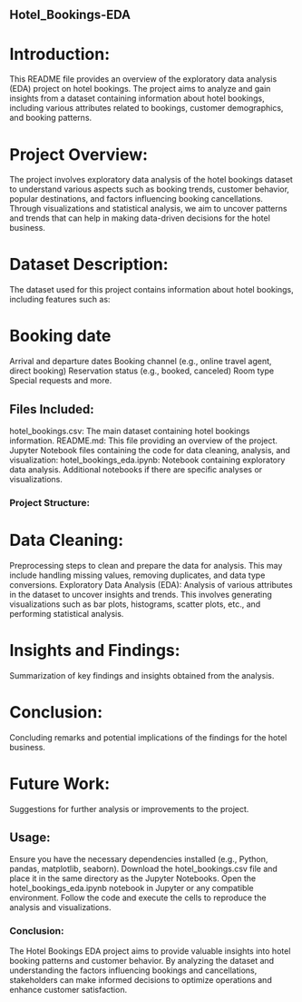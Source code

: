 ## Hotel_Bookings-EDA
# Introduction:
This README file provides an overview of the exploratory data analysis (EDA) project on hotel bookings. The project aims to analyze and gain insights from a dataset containing information about hotel bookings, including various attributes related to bookings, customer demographics, and booking patterns.

# Project Overview:
The project involves exploratory data analysis of the hotel bookings dataset to understand various aspects such as booking trends, customer behavior, popular destinations, and factors influencing booking cancellations. Through visualizations and statistical analysis, we aim to uncover patterns and trends that can help in making data-driven decisions for the hotel business.

# Dataset Description:
The dataset used for this project contains information about hotel bookings, including features such as:

# Booking date
Arrival and departure dates
Booking channel (e.g., online travel agent, direct booking)
Reservation status (e.g., booked, canceled)
Room type
Special requests
and more.
## Files Included:

hotel_bookings.csv: The main dataset containing hotel bookings information.
README.md: This file providing an overview of the project.
Jupyter Notebook files containing the code for data cleaning, analysis, and visualization:
hotel_bookings_eda.ipynb: Notebook containing exploratory data analysis.
Additional notebooks if there are specific analyses or visualizations.
### Project Structure:

# Data Cleaning: 
Preprocessing steps to clean and prepare the data for analysis. This may include handling missing values, removing duplicates, and data type conversions.
Exploratory Data Analysis (EDA): Analysis of various attributes in the dataset to uncover insights and trends. This involves generating visualizations such as bar plots, histograms, scatter plots, etc., and performing statistical analysis.
# Insights and Findings: 
Summarization of key findings and insights obtained from the analysis.
# Conclusion:
Concluding remarks and potential implications of the findings for the hotel business.
# Future Work: 
Suggestions for further analysis or improvements to the project.
## Usage:

Ensure you have the necessary dependencies installed (e.g., Python, pandas, matplotlib, seaborn).
Download the hotel_bookings.csv file and place it in the same directory as the Jupyter Notebooks.
Open the hotel_bookings_eda.ipynb notebook in Jupyter or any compatible environment.
Follow the code and execute the cells to reproduce the analysis and visualizations.
### Conclusion:
The Hotel Bookings EDA project aims to provide valuable insights into hotel booking patterns and customer behavior. By analyzing the dataset and understanding the factors influencing bookings and cancellations, stakeholders can make informed decisions to optimize operations and enhance customer satisfaction.

